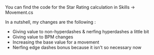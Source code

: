 You can find the code for the Star Rating calculation in Skills -> Movement.cs

In a nutshell, my changes are the following :
- Giving value to non-hyperdashes & nerfing hyperdashes a little bit
- Giving value to BPM changes
- Increasing the base value for a movement
- Nerfing edge dashes bonus because it isn't so necessary now